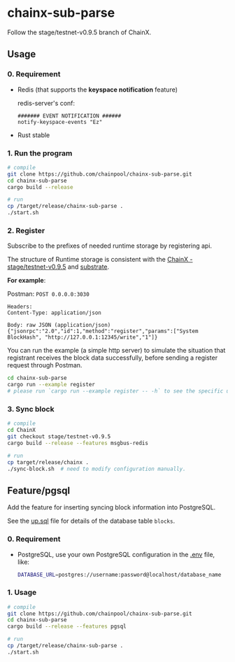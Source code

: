 # chainx-sub-parse

Follow the stage/testnet-v0.9.5 branch of ChainX.

## Usage

### 0. Requirement

- Redis (that supports the **keyspace notification** feature)

    redis-server's conf:

    ```
    ####### EVENT NOTIFICATION ######
    notify-keyspace-events "Ez"
    ```

- Rust stable

### 1. Run the program

```bash
# compile
git clone https://github.com/chainpool/chainx-sub-parse.git
cd chainx-sub-parse
cargo build --release

# run
cp /target/release/chainx-sub-parse .
./start.sh
```

### 2. Register

Subscribe to the prefixes of needed runtime storage by registering api.

The structure of Runtime storage is consistent with the [ChainX - stage/testnet-v0.9.5](https://github.com/chainpool/ChainX/tree/stage/testnet-v0.9.5) and [substrate](https://github.com/chainpool/substrate).

**For example**:

Postman: `POST 0.0.0.0:3030`

```
Headers:
Content-Type: application/json

Body: raw JSON (application/json)
{"jsonrpc":"2.0","id":1,"method":"register","params":["System BlockHash", "http://127.0.0.1:12345/write","1"]}
```

You can run the example (a simple http server) to simulate the situation 
that registrant receives the block data successfully, 
before sending a register request through Postman.

```bash
cd chainx-sub-parse
cargo run --example register
# please run `cargo run --example register -- -h` to see the specific usage.
```

### 3. Sync block

```bash
# compile
cd ChainX
git checkout stage/testnet-v0.9.5
cargo build --release --features msgbus-redis

# run
cp target/release/chainx .
./sync-block.sh  # need to modify configuration manually.
```

## Feature/pgsql

Add the feature for inserting syncing block information into PostgreSQL.
 
See the [up.sql](migrations/2019-02-12-082211_create_blocks/up.sql) file for details of the database table `blocks`.

### 0. Requirement

- PostgreSQL, use your own PostgreSQL configuration in the [.env](./.env) file, like:
    ```bash
    DATABASE_URL=postgres://username:password@localhost/database_name
    ```

### 1. Usage

```bash
# compile
git clone https://github.com/chainpool/chainx-sub-parse.git
cd chainx-sub-parse
cargo build --release --features pgsql

# run
cp /target/release/chainx-sub-parse .
./start.sh
```
